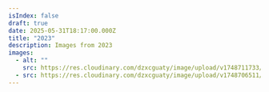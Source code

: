 ```yaml
---
isIndex: false
draft: true
date: 2025-05-31T18:17:00.000Z
title: "2023"
description: Images from 2023
images:
  - alt: ""
    src: https://res.cloudinary.com/dzxcguaty/image/upload/v1748711733/DSCF48372_1_ik8u7z.jpg
  - src: https://res.cloudinary.com/dzxcguaty/image/upload/v1748706511/DSCF24102_1_gpr5lu.jpg
---
```

